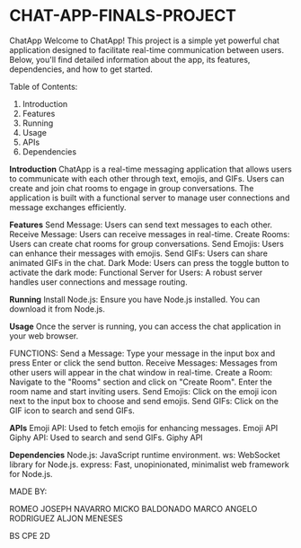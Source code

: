 # CHAT-APP-FINALS-PROJECT

ChatApp
Welcome to ChatApp! This project is a simple yet powerful chat application designed to facilitate real-time communication between users. Below, you'll find detailed information about the app, its features, dependencies, and how to get started.

Table of Contents:
1. Introduction
2. Features
3. Running
4. Usage
5. APIs
6. Dependencies
   
**Introduction**
ChatApp is a real-time messaging application that allows users to communicate with each other through text, emojis, and GIFs. Users can create and join chat rooms to engage in group conversations. The application is built with a functional server to manage user connections and message exchanges efficiently.

**Features**
Send Message: Users can send text messages to each other.
Receive Message: Users can receive messages in real-time.
Create Rooms: Users can create chat rooms for group conversations.
Send Emojis: Users can enhance their messages with emojis.
Send GIFs: Users can share animated GIFs in the chat.
Dark Mode: Users can press the toggle button to activate the dark mode:
Functional Server for Users: A robust server handles user connections and message routing.

**Running**
Install Node.js: Ensure you have Node.js installed. You can download it from Node.js.

**Usage**
Once the server is running, you can access the chat application in your web browser.

FUNCTIONS:
Send a Message: Type your message in the input box and press Enter or click the send button.
Receive Messages: Messages from other users will appear in the chat window in real-time.
Create a Room: Navigate to the "Rooms" section and click on "Create Room". Enter the room name and start inviting users.
Send Emojis: Click on the emoji icon next to the input box to choose and send emojis.
Send GIFs: Click on the GIF icon to search and send GIFs.

**APIs**
Emoji API: Used to fetch emojis for enhancing messages. Emoji API
Giphy API: Used to search and send GIFs. Giphy API

**Dependencies**
Node.js: JavaScript runtime environment.
ws: WebSocket library for Node.js.
express: Fast, unopinionated, minimalist web framework for Node.js.

MADE BY:

ROMEO JOSEPH NAVARRO
MICKO BALDONADO
MARCO ANGELO RODRIGUEZ
ALJON MENESES

BS CPE 2D
